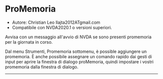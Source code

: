 ﻿# ProMemoria #

*	Autore: Christian Leo llajta2012ATgmail.com
*	Compatibile con NVDA2020.1 o versioni superiori.


Avvisa con un messaggio all'avvio di NVDA se sono presenti promemoria per la giornata in corso.

Dal menu Strumenti, Promemoria sottomenu, è possible aggiungere un promemoria.
È anche possibile  assegnare un comando rapido dai gesti di input per aprire la finestra di dialogo proMemoria, quindi impostare i vostri promemoria dalla finestra di dialogo.

---
